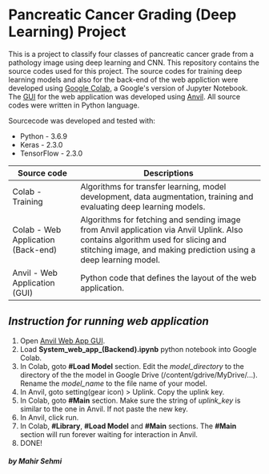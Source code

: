 # Pancreatic Cancer Grading (Deep Learning) Project


This is a project to classify four classes of pancreatic cancer grade from a pathology image using deep learning and CNN. This repository contains the source codes used for this project. The source codes for training deep learning models and also for the back-end of the web appliction were developed using [Google Colab], a Google's version of Jupyter Notebook. The [GUI] for the web application was developed using [Anvil]. All source codes were written in Python language.

Sourcecode was developed and tested with: 
- Python - 3.6.9
- Keras - 2.3.0
- TensorFlow - 2.3.0

| Source code | Descriptions|
| ------ | ------ |
| Colab - Training | Algorithms for transfer learning, model development, data augmentation, training and evaluating deep learning models.|
| Colab - Web Application (Back-end) | Algorithms for fetching and sending image from Anvil application via Anvil Uplink. Also contains algorithm used for slicing and stitching image, and making prediction using a deep learning model.  |
| Anvil - Web Application (GUI)| Python code that defines the layout of the web application. |




## _Instruction for running web application_
1. Open [Anvil Web App GUI].
2. Load **System_web_app_(Backend).ipynb** python notebook into Google Colab.
3. In Colab, goto __#Load Model__ section. Edit the _model_directory_ to the directory of the the model in Google Drive (/content/gdrive/MyDrive/...). Rename the _model_name_ to the file name of your model.
4. In Anvil, goto setting(gear icon) > Uplink. Copy the uplink key.
5. In Colab, goto __#Main__ section. Make sure the string of _uplink_key_ is similar to the one in Anvil. If not paste the new key.
6. In Anvil, click run.
7. In Colab, __#Library__, __#Load Model__ and __#Main__ sections. The __#Main__ section will run forever waiting for interaction in Anvil.
8. DONE!

[Anvil]: https://anvil.works/build#clone:FBM5VHPXV3N7HNS4=RS2U5JK5G5K7UCQUGXPI46PD
[GUI]: https://anvil.works/build#clone:FBM5VHPXV3N7HNS4=RS2U5JK5G5K7UCQUGXPI46PD
[Anvil Web App GUI]: https://anvil.works/build#clone:FBM5VHPXV3N7HNS4=RS2U5JK5G5K7UCQUGXPI46PD
[Google Colab]: https://colab.research.google.com/

##### _by Mahir Sehmi_
